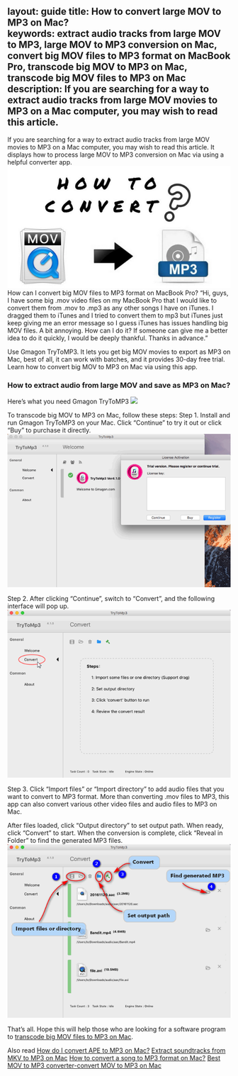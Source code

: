 layout: guide
title: How to convert large MOV to MP3 on Mac?    
keywords: extract audio tracks from large MOV to MP3, large MOV to MP3 conversion on Mac, convert big MOV files to MP3 format on MacBook Pro, transcode big MOV to MP3 on Mac, transcode big MOV files to MP3 on Mac
description: If you are searching for a way to extract audio tracks from large MOV movies to MP3 on a Mac computer, you may wish to read this article.   
---
If you are searching for a way to extract audio tracks from large MOV movies to MP3 on a Mac computer, you may wish to read this article. It displays how to process large MOV to MP3 conversion on Mac via using a helpful converter app. 
![](../img/mov-to-mp3.jpg)
How can I convert big MOV files to MP3 format on MacBook Pro? 
“Hi, guys, I have some big .mov video files on my MacBook Pro that I would like to convert them from .mov to .mp3 as any other songs I have on iTunes. I dragged them to iTunes and I tried to convert them to mp3 but iTunes just keep giving me an error message so I guess iTunes has issues handling big MOV files. A bit annoying. How can I do it? If someone can give me a better idea to do it quickly, I would be deeply thankful. Thanks in advance.” 

Use Gmagon TryToMP3. It lets you get big MOV movies to export as MP3 on Mac, best of all, it can work with batches, and it provides 30-day free trial. Learn how to convert big MOV to MP3 on Mac via using this app.
### How to extract audio from large MOV and save as MP3 on Mac? 
Here’s what you need
Gmagon TryToMP3
<a href="https://gmagon.com/products/store/trytomp3/" target="_blank"> <img src="https://gmagon.com/asset/images/free-download.png"/></a>

To transcode big MOV to MP3 on Mac, follow these steps:
Step 1. Install and run Gmagon TryToMP3 on your Mac. Click “Continue” to try it out or click “Buy” to purchase it directly.  
![](../img/continue.png)

Step 2. After clicking “Continue”, switch to “Convert”, and the following interface will pop up.   
![](../img/convert.png)        

Step 3. Click “Import files” or “Import directory” to add audio files that you want to convert to MP3 format. More than converting .mov files to MP3, this app can also convert various other video files and audio files to MP3 on Mac.

After files loaded, click “Output directory” to set output path. When ready, click “Convert” to start. When the conversion is complete, click “Reveal in Folder” to find the generated MP3 files.    
![](../img/steps.png)

That’s all. Hope this will help those who are looking for a software program to <a href="https://gmagon.com/products/store/trytomp3/" target="_blank">transcode big MOV files to MP3 on Mac</a>. 

Also read
<a href="https://gmagon.com/guide/trytomp3/convert-ape-to-mp3-mac.html" target="_blank" >How do I convert APE to MP3 on Mac?</a>
<a href="https://gmagon.com/guide/trytomp3/extract-mkv-audio-to-mp3-mac.html" target="_blank" >Extract soundtracks from MKV to MP3 on Mac</a>
<a href="https://gmagon.com/guide/trytomp3/convert-audio-to-mp3-mac.html" target="_blank" >How to convert a song to MP3 format on Mac?</a>
<a href="https://gmagon.com/guide/trytomp3/best-mov-to-mp3-converter.html" target="_blank" >Best MOV to MP3 converter-convert MOV to MP3 on Mac</a>